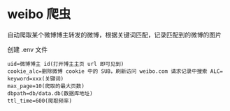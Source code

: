 # weibo 爬虫

自动爬取某个微博博主转发的微博，根据关键词匹配，记录匹配到的微博的图片

创建 .env 文件

```env
uid=微博博主 id(打开博主主页 url 即可见到)
cookie_alc=删除微博 cookie 中的 SUB，刷新访问 weibo.com 请求记录中搜索 ALC=
keyword=xxx(关键词)
max_page=10(爬取的最大页数)
dbpath=db/data.db(数据库地址)
ttl_time=600(爬取频率)
```
